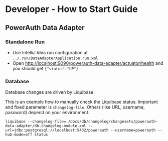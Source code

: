# Developer - How to Start Guide


## PowerAuth Data Adapter


### Standalone Run

- Use IntelliJ Idea run configuration at `../.run/DataAdapterApplication.run.xml`
- Open [http://localhost:9090/powerauth-data-adapter/actuator/health](http://localhost:9090/powerauth-data-adapter/actuator/health) and you should get `{"status":"UP"}`


### Database

Database changes are driven by Liquibase.

This is an example how to manually check the Liquibase status.
Important and fixed parameter is `changelog-file`.
Others (like URL, username, password) depend on your environment.

```shell
liquibase --changelog-file=./docs/db/changelog/changesets/powerauth-data-adapter/db.changelog-module.xml --url=jdbc:postgresql://localhost:5432/powerauth --username=powerauth --hub-mode=off status
```
